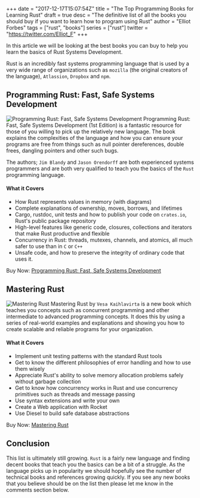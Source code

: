 +++
date = "2017-12-17T15:07:54Z"
title = "The Top Programming Books for Learning Rust"
draft = true
desc = "The definitive list of all the books you should buy if you want to learn how to program using Rust"
author = "Elliot Forbes"
tags = ["rust", "books"]
series = ["rust"]
twitter = "https://twitter.com/Elliot_F"
+++

In this article we will be looking at the best books you can buy to help you learn the basics of Rust Systems Development.

Rust is an incredibly fast systems programming language that is used by a very wide range of organizations such as `mozilla` (the original creators of the language), `Atlassion`, `Dropbox` and `npm`. 

## Programming Rust: Fast, Safe Systems Development

<p><img alt="Programming Rust: Fast, Safe Systems Development" src="https://s3-eu-west-1.amazonaws.com/images.tutorialedge.net/books/programming-rust.jpg" class="book-img" /> Programming Rust: Fast, Safe Systems Development (1st Edition) is a fantastic resource for those of you willing to pick up the relatively new language. The book explains the complexities of the language and how you can ensure your programs are free from things such as null pointer dereferences, double frees, dangling pointers and other such bugs. </p>

The authors; `Jim Blandy` and `Jason Orendorff` are both experienced systems programmers and are both very qualified to teach you the basics of the `Rust` programming language.

#### What it Covers

* How Rust represents values in memory (with diagrams)
* Complete explanations of ownership, moves, borrows, and lifetimes
* Cargo, rustdoc, unit tests and how to publish your code on `crates.io`, Rust's public package repository
* High-level features like generic code, closures, collections and iterators that make Rust productive and flexible
* Concurrency in Rust: threads, mutexes, channels, and atomics, all much safer to use than in `C` or `C++`
* Unsafe code, and how to preserve the integrity of ordinary code that uses it.

<div class="amazon-link">Buy Now: <a href="http://amzn.to/2yLQ8iQ">Programming Rust: Fast, Safe Systems Development</a></div>

## Mastering Rust

<p><img alt="Mastering Rust" src="https://s3-eu-west-1.amazonaws.com/images.tutorialedge.net/books/mastering-rust.jpg" class="book-img" /> Mastering Rust by <code>Vesa Kaihlavirta</code> is a new book which teaches you concepts such as concurrent programming and other intermediate to advanced programming concepts. It does this by using a series of real-world examples and explanations and showing you how to create scalable and reliable programs for your organization.</p>

#### What it Covers

* Implement unit testing patterns with the standard Rust tools
* Get to know the different philosophies of error handling and how to use them wisely
* Appreciate Rust's ability to solve memory allocation problems safely without garbage collection
* Get to know how concurrency works in Rust and use concurrency primitives such as threads and message passing
* Use syntax extensions and write your own
* Create a Web application with Rocket
* Use Diesel to build safe database abstractions

<div class="amazon-link">Buy Now: <a href="http://amzn.to/2kDALno">Mastering Rust</a></div>

## Conclusion

This list is ultimately still growing. `Rust` is a fairly new language and finding decent books that teach you the basics can be a bit of a struggle. As the language picks up in popularity we should hopefully see the number of technical books and references growing quickly. If you see any new books that you believe should be on the list then please let me know in the comments section below. 